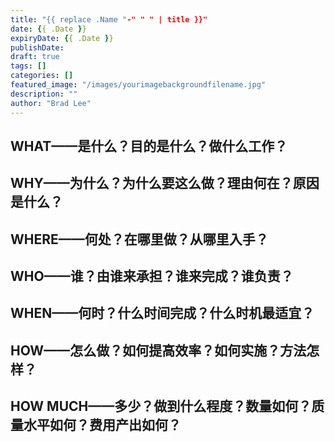 ```yaml
---
title: "{{ replace .Name "-" " " | title }}"
date: {{ .Date }}
expiryDate: {{ .Date }}
publishDate: 
draft: true
tags: []
categories: []
featured_image: "/images/yourimagebackgroundfilename.jpg"
description: ""
author: "Brad Lee"
---
```

## WHAT——是什么？目的是什么？做什么工作？

## WHY——为什么？为什么要这么做？理由何在？原因是什么？

## WHERE——何处？在哪里做？从哪里入手？

## WHO——谁？由谁来承担？谁来完成？谁负责？

## WHEN——何时？什么时间完成？什么时机最适宜？

## HOW——怎么做？如何提高效率？如何实施？方法怎样？

## HOW MUCH——多少？做到什么程度？数量如何？质量水平如何？费用产出如何？
